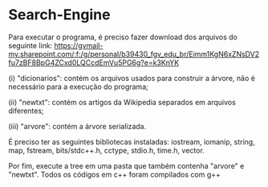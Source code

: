 # Search-Engine

Para executar o programa, é preciso fazer download dos arquivos do seguinte link: 
https://gvmail-my.sharepoint.com/:f:/g/personal/b39430_fgv_edu_br/Eimm1KgN6xZNsDV2fu7zBF8BpG4ZCxd0LQCcdEmVu5PG6g?e=k3KnYK


(i) "dicionarios": contém os arquivos usados para construir a árvore, não é necessário para a execução do programa;

(ii) "newtxt": contém os artigos da Wikipedia separados em arquivos diferentes;

(iii) "arvore": contém a árvore serializada.



É preciso ter as seguintes bibliotecas instaladas: iostream, iomanip, string, map, fstream, bits/stdc++.h, cctype, stdio.h, time.h, vector.

Por fim, execute a tree em uma pasta que também contenha "arvore" e "newtxt".
Todos os códigos em c++ foram compilados com g++


